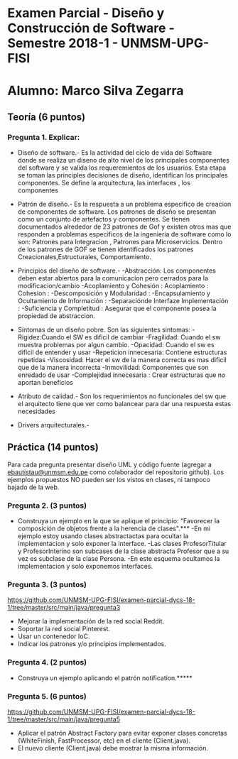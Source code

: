 # Examen Parcial - Diseño y Construcción de Software - Semestre 2018-1 - UNMSM-UPG-FISI
# Alumno: Marco Silva Zegarra

## Teoría (6 puntos)
### Pregunta 1. Explicar:
* Diseño de software.- Es la actividad del ciclo de vida del Software donde se realiza un diseno de alto nivel de los principales componentes del software y se valida los requeremientos de los usuarios. Esta etapa se toman las principles decisiones de diseño, identifican los principales componentes. Se define la arquitectura, las interfaces , los componentes


* Patrón de diseño.- Es la respuesta a un problema especifico de creacion de componentes de software. Los patrones de diseño se presentan como un conjunto de artefactos y componentes. Se tienen documentados alrededor de 23 patrones de Gof y existen otros mas que responden a problemas especificos de la ingenieria de software como lo son: Patrones para Integracion , Patrones para Microservicios.
Dentro de los patrones de GOF se tienen identificados los patrones Creacionales,Estructurales, Comportamiento.

 
* Principios del diseño de software.- 
-Abstracción: Los componentes deben estar abiertos para la comunicacion pero cerrados para la modificacion/cambio
-Acoplamiento y Cohesión :
 Acoplamiento : 
 Cohesion :
-Descomposición y Modularidad :
-Encapsulamiento y Ocultamiento de Información :
-Separaciónde Interfaze Implementación :
-Suficiencia y Completitud : Asegurar que el componente posea la propiedad de abstraccion.

* Síntomas de un diseño pobre. Son las siguientes sintomas:
-Rigidez:Cuando el SW es dificil de cambiar
-Fragilidad: Cuando el sw muestra problemas por algun cambio. 
-Opacidad: Cuando el sw es dificil de entender y usar
-Repeticion innecesaria: Contiene estructuras repetidas
-Viscosidad: Hacer el sw de la manera correcta es mas dificil que de la manera incorrecta
-Inmovilidad: Componentes que son enredado de usar
-Complejidad innecesaria : Crear estructuras que no aportan beneficios

* Atributo de calidad.-
Son los requerimientos no funcionales del sw que el arquitecto tiene que ver como balancear para dar una respuesta estas necesidades

* Drivers arquitecturales.-


## Práctica (14 puntos)
Para cada pregunta presentar diseño UML y código fuente (agregar a ebautistau@unmsm.edu.pe como colaborador del repositorio github).
Los ejemplos propuestos NO pueden ser los vistos en clases, ni tampoco bajado de la web.

### Pregunta 2. (3 puntos)
- Construya un ejemplo en la que se aplique el principio: "Favorecer la composición de objetos frente a la herencia de clases".***
-En mi ejemplo estoy usando clases abstractactas para ocultar la implementacion y solo exponer la interface.
-Las clases ProfesorTitular y ProfesorInterino son subcases de la clase abstracta Profesor que a su vez es subclase de la clase Persona.
-En este esquema ocultamos la implementacion y solo exponemos interfaces.



### Pregunta 3. (3 puntos)
https://github.com/UNMSM-UPG-FISI/examen-parcial-dycs-18-1/tree/master/src/main/java/pregunta3
- Mejorar la implementación de la red social Reddit.
- Soportar la red social Pinterest.
- Usar un contenedor IoC.
- Indicar los patrones y/o principios implementados.

### Pregunta 4. (2 puntos)
- Construya un ejemplo aplicando el patrón notification.*****

### Pregunta 5. (6 puntos)
https://github.com/UNMSM-UPG-FISI/examen-parcial-dycs-18-1/tree/master/src/main/java/pregunta5
- Aplicar el patrón Abstract Factory para evitar exponer clases concretas (WhiteFinish, FastProcessor, etc) en el cliente (Client.java).
- El nuevo cliente (Client.java) debe mostrar la misma información.
